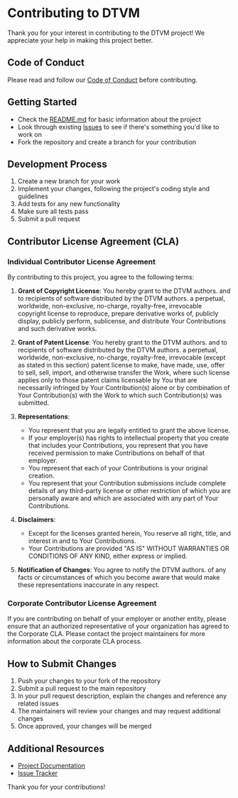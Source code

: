 # Contributing to DTVM

Thank you for your interest in contributing to the DTVM project! We appreciate your help in making this project better.

## Code of Conduct

Please read and follow our [Code of Conduct](CODE_OF_CONDUCT.md) before contributing.

## Getting Started

- Check the [README.md](README.md) for basic information about the project
- Look through existing [Issues](https://github.com/DTVMStack/DTVM/issues) to see if there's something you'd like to work on
- Fork the repository and create a branch for your contribution

## Development Process

1. Create a new branch for your work
2. Implement your changes, following the project's coding style and guidelines
3. Add tests for any new functionality
4. Make sure all tests pass
5. Submit a pull request

## Contributor License Agreement (CLA)

### Individual Contributor License Agreement

By contributing to this project, you agree to the following terms:

1. **Grant of Copyright License**: You hereby grant to the DTVM authors. and to recipients of software distributed by the DTVM authors. a perpetual, worldwide, non-exclusive, no-charge, royalty-free, irrevocable copyright license to reproduce, prepare derivative works of, publicly display, publicly perform, sublicense, and distribute Your Contributions and such derivative works.

2. **Grant of Patent License**: You hereby grant to the DTVM authors. and to recipients of software distributed by the DTVM authors. a perpetual, worldwide, non-exclusive, no-charge, royalty-free, irrevocable (except as stated in this section) patent license to make, have made, use, offer to sell, sell, import, and otherwise transfer the Work, where such license applies only to those patent claims licensable by You that are necessarily infringed by Your Contribution(s) alone or by combination of Your Contribution(s) with the Work to which such Contribution(s) was submitted.

3. **Representations**:
   - You represent that you are legally entitled to grant the above license.
   - If your employer(s) has rights to intellectual property that you create that includes your Contributions, you represent that you have received permission to make Contributions on behalf of that employer.
   - You represent that each of your Contributions is your original creation.
   - You represent that your Contribution submissions include complete details of any third-party license or other restriction of which you are personally aware and which are associated with any part of Your Contributions.

4. **Disclaimers**: 
   - Except for the licenses granted herein, You reserve all right, title, and interest in and to Your Contributions.
   - Your Contributions are provided "AS IS" WITHOUT WARRANTIES OR CONDITIONS OF ANY KIND, either express or implied.

5. **Notification of Changes**: You agree to notify the DTVM authors. of any facts or circumstances of which you become aware that would make these representations inaccurate in any respect.

### Corporate Contributor License Agreement

If you are contributing on behalf of your employer or another entity, please ensure that an authorized representative of your organization has agreed to the Corporate CLA. Please contact the project maintainers for more information about the corporate CLA process.

## How to Submit Changes

1. Push your changes to your fork of the repository
2. Submit a pull request to the main repository
3. In your pull request description, explain the changes and reference any related issues
4. The maintainers will review your changes and may request additional changes
5. Once approved, your changes will be merged

## Additional Resources

- [Project Documentation](docs/)
- [Issue Tracker](https://github.com/DTVMStack/DTVM/issues)

Thank you for your contributions! 